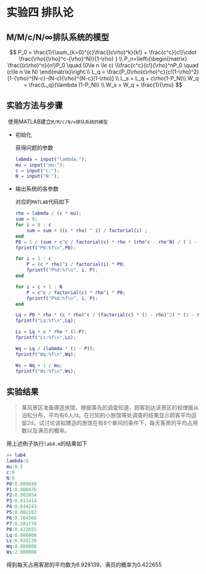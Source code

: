 # 实验四  排队论

## M/M/c/N/∞排队系统的模型

$$
P_0 = \frac{1}{\sum_{k=0}^{c}\frac{(c\rho)^k}{k!} + \frac{c^c}{c!}\cdot \frac{\rho({\rho}^c-{\rho}^N)}{1-\rho}    } \\
P_n=\left\{\begin{matrix}
 \frac{(c\rho)^n}{n!}P_0 \quad (0\le n \le c)
\\\frac{c^c}{c!}{\rho}^nP_0 \quad (c\le n \le N)
\end{matrix}\right.\\
L_q = \frac{P_0\rho(c\rho)^c}{c!(1-\rho)^2}[1-{\rho}^{N-c}-(N-c){\rho}^{N-c}(1-\rho)] \\
L_s = L_q + c\rho(1-P_N)\\
W_q = \frac{L_q}{\lambda (1-P_N)} \\
W_s = W_q + \frac{1}{\mu}
$$


## 实验方法与步骤

​	使用MATLAB建立`M/M/c/N/∞排队系统的模型`

- 初始化

  获得问题的参数

  ```matlab
  labmda = input("lambda:");
  mu = input("mu:");
  c = input("c:");
  N = input("N:");
  ```
  
- 输出系统的各参数

  对应的`MATLAB`代码如下

  ```matlab
  rho = labmda / (c * mu);
  sum = 0;
  for i = 0 : c
      sum = sum + ((c * rho) ^ i) / factorial(i) ;
  end
  P0 = 1 / (sum + c^c / factorial(c) * rho * (rho^c - rho^N) / ( 1 - rho ) );
  fprintf("P0:%f\n",P0);
  
  for i = 1 : c
      P = (c * rho)^i / factorial(i) * P0;
      fprintf("P%d:%f\n", i, P);
  end
  
  for i = c + 1 : N
      P = c^c / factorial(c) * rho^i * P0;
      fprintf("P%d:%f\n", i, P);
  end
  
  Lq = P0 * rho * (c * rho)^c / (factorial(c) * (1 - rho)^2) * (1 - rho^(N-c) - (N - c) * rho^(N-c) * (1-rho));
  fprintf("Lq:%f\n",Lq);
  
  Ls = Lq + c * rho * (1-P);
  fprintf("Ls:%f\n",Ls);
  
  Wq = Lq / (labmda * (1 - P));
  fprintf("Wq:%f\n",Wq);
  
  Ws = Wq + 1 / mu;
  fprintf("Ws:%f\n",Ws);
  ```
  

## 实验结果

> 某风景区准备建造旅馆，根据事先的调查知道，顾客到达该景区的规律服从泊松分布，平均有6人/d。在已知的小旅馆等处调查的结果显示顾客平均逗留2d。试讨论该拟建造的旅馆在有8个单间的条件下，每天客房的平均占用数以及满员的概率。

用上述例子执行`lab4.m`的结果如下

```matlab
>> lab4
lambda:6
mu:0.5
c:8
N:8
P0:0.000040
P1:0.000476
P2:0.002854
P3:0.011414
P4:0.034243
P5:0.082183
P6:0.164366
P7:0.281770
P8:0.422655
Lq:0.000000
Ls:6.928139
Wq:0.000000
Ws:2.000000
```
得到每天占用客房的平均数为6.928139、满员的概率为0.422655

